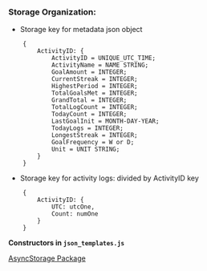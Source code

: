 ### Storage Organization:

- Storage key for metadata json object
```
    {
        ActivityID: {
            ActivityID = UNIQUE_UTC_TIME;
            ActivityName = NAME STRING;
            GoalAmount = INTEGER;
            CurrentStreak = INTEGER;
            HighestPeriod = INTEGER;
            TotalGoalsMet = INTEGER;
            GrandTotal = INTEGER;
            TotalLogCount = INTEGER;
            TodayCount = INTEGER;
            LastGoalInit = MONTH-DAY-YEAR;
            TodayLogs = INTEGER;
            LongestStreak = INTEGER;
            GoalFrequency = W or D;
            Unit = UNIT STRING;
        }
    }
```

- Storage key for activity logs: divided by ActivityID key
```
    {
        ActivityID: {
            UTC: utcOne,
            Count: numOne
        }
    }
```

**Constructors in `json_templates.js`**

[AsyncStorage Package](https://react-native-async-storage.github.io/async-storage/docs/usage)
